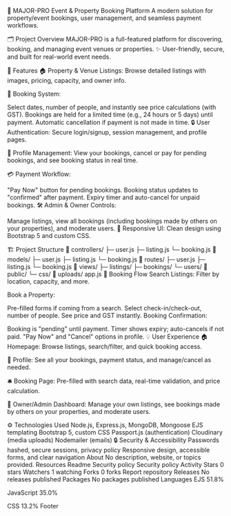 🏡 MAJOR-PRO Event & Property Booking Platform
A modern solution for property/event bookings, user management, and seamless payment workflows.

🗂️ Project Overview
MAJOR-PRO is a full-featured platform for discovering, booking, and managing event venues or properties.
✨ User-friendly, secure, and built for real-world event needs.

🚀 Features
🏠 Property & Venue Listings:
Browse detailed listings with images, pricing, capacity, and owner info.

📅 Booking System:

Select dates, number of people, and instantly see price calculations (with GST).
Bookings are held for a limited time (e.g., 24 hours or 5 days) until payment.
Automatic cancellation if payment is not made in time.
🔒 User Authentication:
Secure login/signup, session management, and profile pages.

👤 Profile Management:
View your bookings, cancel or pay for pending bookings, and see booking status in real time.

💳 Payment Workflow:

"Pay Now" button for pending bookings.
Booking status updates to "confirmed" after payment.
Expiry timer and auto-cancel for unpaid bookings.
🛠️ Admin & Owner Controls:

Manage listings, view all bookings (including bookings made by others on your properties), and moderate users.
📱 Responsive UI:
Clean design using Bootstrap 5 and custom CSS.

🏗️ Project Structure
📁 controllers/
    ├─ user.js
    ├─ listing.js
    └─ booking.js
📁 models/
    ├─ user.js
    ├─ listing.js
    └─ booking.js
📁 routes/
    ├─ user.js
    ├─ listing.js
    └─ booking.js
📁 views/
    ├─ listings/
    ├─ bookings/
    └─ users/
📁 public/
    └─ css/
📁 uploads/
app.js
📝 Booking Flow
Search Listings:
Filter by location, capacity, and more.

Book a Property:

Pre-filled forms if coming from a search.
Select check-in/check-out, number of people.
See price and GST instantly.
Booking Confirmation:

Booking is "pending" until payment.
Timer shows expiry; auto-cancels if not paid.
"Pay Now" and "Cancel" options in profile.
💡 User Experience
🏠 Homepage:
Browse listings, search/filter, and quick booking access.

👤 Profile:
See all your bookings, payment status, and manage/cancel as needed.

🛎️ Booking Page:
Pre-filled with search data, real-time validation, and price calculation.

🏢 Owner/Admin Dashboard:
Manage your own listings, see bookings made by others on your properties, and moderate users.

⚙️ Technologies Used
Node.js, Express.js, MongoDB, Mongoose
EJS templating
Bootstrap 5, custom CSS
Passport.js (authentication)
Cloudinary (media uploads)
Nodemailer (emails)
🔒 Security & Accessibility
Passwords hashed, secure sessions, privacy policy
Responsive design, accessible forms, and clear navigation
About
No description, website, or topics provided.
Resources
 Readme
Security policy
 Security policy
 Activity
Stars
 0 stars
Watchers
 1 watching
Forks
 0 forks
Report repository
Releases
No releases published
Packages
No packages published
Languages
EJS
51.8%
 
JavaScript
35.0%
 
CSS
13.2%
Footer
